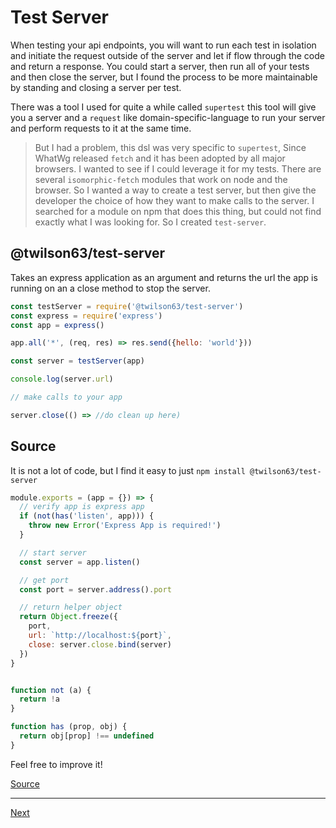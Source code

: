 # Test Server

When testing your api endpoints, you will want to run each test in isolation and initiate the request outside of the server and let if flow through the code and return a response. You could start a server, then run all of your tests and then close the server, but I found the process to be more maintainable by standing and closing a server per test.

There was a tool I used for quite a while called `supertest` this tool will give you a server and a `request` like domain-specific-language to run your server and perform requests to it at the same time. 

> But I had a problem, this dsl was very specific to `supertest`, Since WhatWg released `fetch` and it has been adopted by all major browsers. I wanted to see if I could leverage it for my tests. There are several `isomorphic-fetch` modules that work on node and the browser. So I wanted a way to create a test server, but then give the developer the choice of how they want to make calls to the server. I searched for a module on npm that does this thing, but could not find exactly what I was looking for. So I created `test-server`. 

## @twilson63/test-server

Takes an express application as an argument and returns the url the app is running on 
an a close method to stop the server.

``` js
const testServer = require('@twilson63/test-server')
const express = require('express')
const app = express()

app.all('*', (req, res) => res.send({hello: 'world'}))

const server = testServer(app)

console.log(server.url)

// make calls to your app

server.close(() => //do clean up here)

```

## Source

It is not a lot of code, but I find it easy to just `npm install @twilson63/test-server`


``` js
module.exports = (app = {}) => {
  // verify app is express app
  if (not(has('listen', app))) { 
    throw new Error('Express App is required!')
  }

  // start server
  const server = app.listen()

  // get port
  const port = server.address().port

  // return helper object
  return Object.freeze({
    port,
    url: `http://localhost:${port}`,
    close: server.close.bind(server)
  })
}


function not (a) {
  return !a
}

function has (prop, obj) {
  return obj[prop] !== undefined 
}

```

Feel free to improve it!

[Source](https://github.com/twilson63/test-server)

---

[Next](/mock-fetch.md)
 
